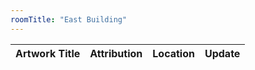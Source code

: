 ```yaml
---
roomTitle: "East Building"
---
```


<table
  data-toggle="bootstrap-table"
  data-url="../../art_change.json"
  data-filter-control="true"
  data-show-search-clear-button="true">
	<thead>
		<tr>
			<th data-field="title">Artwork Title</th>
			<th data-field="attribution" data-filter-control="input">Attribution</th>
			<th data-field="roomTitle" data-filter-control="select">Location</th>
			<th data-field="Status" data-filter-control="select">Update</th>
		</tr>
	</thead>
</table>